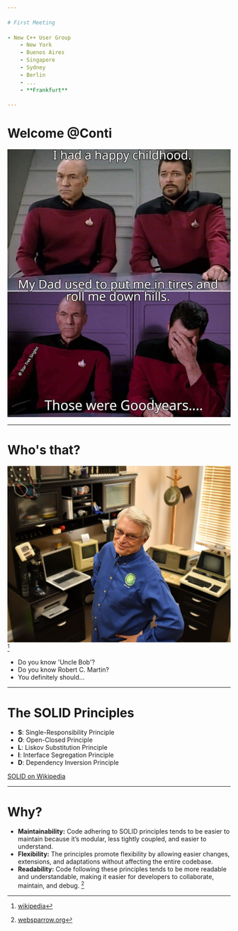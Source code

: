 ```yaml
---

# First Meeting

- New C++ User Group
    - New York
    - Buenos Aires
    - Singapore
    - Sydney
    - Berlin
    - ...
    - **Frankfurt**  

---
```

   
# Welcome @Conti

![bad_joke](images/goodyears_joke.jpg)

---

# Who's that?
![uncle_bob](images/Robert_C._Martin.jpg)[^1]

- Do you know 'Uncle Bob'?
- Do you know Robert C. Martin?
- You definitely should...

[^1]: [wikipedia](https://de.wikipedia.org/wiki/Robert_Cecil_Martin)

---

# The SOLID Principles

- **S**: Single-Responsibility Principle
- **O**: Open-Closed Principle
- **L**: Liskov Substitution Principle
- **I**: Interface Segregation Principle
- **D**: Dependency Inversion Principle

[SOLID on Wikipedia](https://en.wikipedia.org/wiki/SOLID)

---

# Why?

- **Maintainability:** Code adhering to SOLID principles tends to be easier to maintain because it’s modular, less tightly coupled, and easier to understand.
- **Flexibility:** The principles promote flexibility by allowing easier changes, extensions, and adaptations without affecting the entire codebase.
- **Readability:** Code following these principles tends to be more readable and understandable, making it easier for developers to collaborate, maintain, and debug. [^2]

[^2]: [websparrow.org](https://websparrow.org/design-pattern/solid-design-principle)

